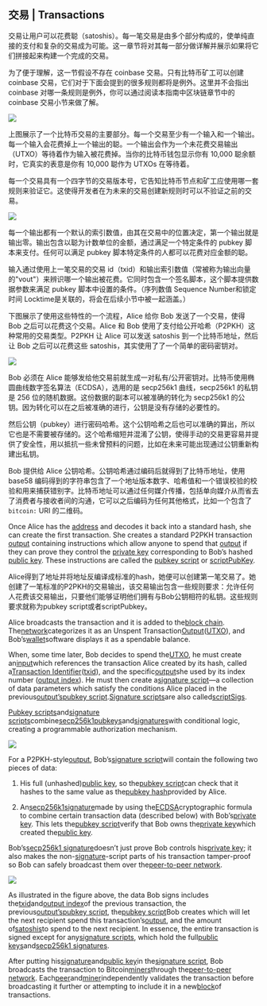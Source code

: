 ## 交易 \| Transactions

交易让用户可以花费聪（satoshis）。每一笔交易是由多个部分构成的，使单纯直接的支付和复杂的交易成为可能。这一章节将对其每一部分做详解并展示如果将它们拼接起来构建一个完成的交易。

为了便于理解，这一节假设不存在 coinbase 交易。只有比特币矿工可以创建 coinbase 交易，它们对于下面会提到的很多规则都将是例外。这里并不会指出 coinbase 对哪一条规则是例外，你可以通过阅读本指南中区块链章节中的 coinbase 交易小节来做了解。

![](./en-tx-overview.svg)

上图展示了一个比特币交易的主要部分。每一个交易至少有一个输入和一个输出。每一个输入会花费掉上一个输出的聪。一个输出会作为一个未花费交易输出（UTXO）等待着作为输入被花费掉。当你的比特币钱包显示你有 10,000 聪余额时，它真实的表意是你有 10,000 聪作为 UTXOs 在等待着。

每一个交易具有一个四字节的交易版本号，它告知比特币节点和矿工应使用哪一套规则来验证它。这使得开发者在为未来的交易创建新规则时可以不验证之前的交易。

![](./en-tx-overview-spending.svg)

每一个输出都有一个默认的索引数值，由其在交易中的位置决定，第一个输出就是输出零。输出包含以聪为计数单位的金额，通过满足一个特定条件的 pubkey 脚本来支付。任何可以满足 pubkey 脚本特定条件的人都可以花费对应金额的聪。

输入通过使用上一笔交易的交易 id（txid）和输出索引数值（常被称为输出向量的"vout"）来辨识哪一个输出被花费。它同时包含一个签名脚本，这个脚本提供数据参数来满足 pubkey 脚本中设置的条件。（序列数值 Sequence Number和锁定时间 Locktime是关联的，将会在后续小节中被一起涵盖。）

下图展示了使用这些特性的一个流程，Alice 给你 Bob 发送了一个交易，使得 Bob 之后可以花费这个交易。Alice 和 Bob 使用了支付给公开哈希（P2PKH）这种常用的交易类型。P2PKH 让 Alice 可以发送 satoshis 到一个比特币地址，然后让 Bob 之后可以花费这些 satoshis，其实使用了了一个简单的密码密钥对。

![](./en-creating-p2pkh-output.svg)

Bob 必须在 Alice 能够发给他交易前就生成一对私有/公开密钥对。比特币使用椭圆曲线数字签名算法（ECDSA），选用的是 secp256k1 曲线，secp256k1 的私钥是 256 位的随机数据。这份数据的副本可以被准确的转化为 secp256k1 的公钥。因为转化可以在之后被准确的进行，公钥是没有存储的必要性的。

然后公钥（pubkey）进行密码哈希。这个公钥哈希之后也可以准确的算出，所以它也是不需要被存储的。这个哈希缩短并混淆了公钥，使得手动的交易更容易并提供了安全性，用以抵抗一些未曾预料的问题，比如在未来可能出现通过公钥重新构建出私钥。

Bob 提供给 Alice 公钥哈希。公钥哈希通过编码后就得到了比特币地址，使用 base58 编码得到的字符串包含了一个地址版本数字、哈希值和一个错误校验的校验和用来捕获错别字。比特币地址可以通过任何媒介传播，包括单向媒介从而省去了消费者与接收者间的沟通，它可以之后编码为任何其他格式，比如一个包含了 `bitcoin:` URI 的二维码。

Once Alice has the [address](https://bitcoin.org/en/glossary/address) and decodes it back into a standard hash, she can create the first transaction. She creates a standard P2PKH transaction [output](https://bitcoin.org/en/glossary/output) containing instructions which allow anyone to spend that [output](https://bitcoin.org/en/glossary/output) if they can prove they control the [private key](https://bitcoin.org/en/glossary/private-key) corresponding to Bob’s hashed [public key](https://bitcoin.org/en/glossary/public-key). These instructions are called the [pubkey script](https://bitcoin.org/en/glossary/pubkey-script) or [scriptPubKey](https://bitcoin.org/en/glossary/pubkey-script).

Alice得到了地址并将地址反编译成标准的hash，她便可以创建第一笔交易了。她创建了一笔标准的P2PKH的交易输出，该交易输出包含一些规则要求：允许任何人花费该交易输出，只要他们能够证明他们拥有与Bob公钥相符的私钥。这些规则要求就称为pubkey script或者scriptPubkey。

Alice broadcasts the transaction and it is added to the[block chain](https://bitcoin.org/en/glossary/block-chain). The[network](https://bitcoin.org/en/developer-guide#term-network)categorizes it as an Unspent Transaction[Output](https://bitcoin.org/en/glossary/output)\([UTXO](https://bitcoin.org/en/glossary/unspent-transaction-output)\), and Bob’s[wallet](https://bitcoin.org/en/glossary/wallet)software displays it as a spendable balance.

When, some time later, Bob decides to spend the[UTXO](https://bitcoin.org/en/glossary/unspent-transaction-output), he must create an[input](https://bitcoin.org/en/glossary/input)which references the transaction Alice created by its hash, called a[Transaction Identifier](https://bitcoin.org/en/glossary/txid)\([txid](https://bitcoin.org/en/glossary/txid)\), and the specific[output](https://bitcoin.org/en/glossary/output)she used by its index number \([output index](https://bitcoin.org/en/developer-guide#term-output-index)\). He must then create a[signature script](https://bitcoin.org/en/glossary/signature-script)—a collection of data parameters which satisfy the conditions Alice placed in the previous[output’s](https://bitcoin.org/en/glossary/output)[pubkey script](https://bitcoin.org/en/glossary/pubkey-script).[Signature scripts](https://bitcoin.org/en/glossary/signature-script)are also called[scriptSigs](https://bitcoin.org/en/glossary/signature-script).

[Pubkey scripts](https://bitcoin.org/en/glossary/pubkey-script)and[signature scripts](https://bitcoin.org/en/glossary/signature-script)combine[secp256k1](http://www.secg.org/sec2-v2.pdf)[pubkeys](https://bitcoin.org/en/glossary/public-key)and[signatures](https://bitcoin.org/en/glossary/signature)with conditional logic, creating a programmable authorization mechanism.

![](https://bitcoin.org/img/dev/en-unlocking-p2pkh-output.svg)

For a P2PKH-style[output](https://bitcoin.org/en/glossary/output), Bob’s[signature script](https://bitcoin.org/en/glossary/signature-script)will contain the following two pieces of data:

1. His full \(unhashed\)[public key](https://bitcoin.org/en/glossary/public-key), so the[pubkey script](https://bitcoin.org/en/glossary/pubkey-script)can check that it hashes to the same value as the[pubkey hash](https://bitcoin.org/en/glossary/p2pkh-address)provided by Alice.

2. An[secp256k1](http://www.secg.org/sec2-v2.pdf)[signature](https://bitcoin.org/en/glossary/signature)made by using the[ECDSA](https://en.wikipedia.org/wiki/Elliptic_Curve_DSA)cryptographic formula to combine certain transaction data \(described below\) with Bob’s[private key](https://bitcoin.org/en/glossary/private-key). This lets the[pubkey script](https://bitcoin.org/en/glossary/pubkey-script)verify that Bob owns the[private key](https://bitcoin.org/en/glossary/private-key)which created the[public key](https://bitcoin.org/en/glossary/public-key).

Bob’s[secp256k1 signature](https://bitcoin.org/en/glossary/signature)doesn’t just prove Bob controls his[private key](https://bitcoin.org/en/glossary/private-key); it also makes the non-[signature](https://bitcoin.org/en/glossary/signature)-script parts of his transaction tamper-proof so Bob can safely broadcast them over the[peer-to-peer network](https://bitcoin.org/en/developer-guide#term-network).

![](https://bitcoin.org/img/dev/en-signing-output-to-spend.svg)

As illustrated in the figure above, the data Bob signs includes the[txid](https://bitcoin.org/en/glossary/txid)and[output index](https://bitcoin.org/en/developer-guide#term-output-index)of the previous transaction, the previous[output’s](https://bitcoin.org/en/glossary/output)[pubkey script](https://bitcoin.org/en/glossary/pubkey-script), the[pubkey script](https://bitcoin.org/en/glossary/pubkey-script)Bob creates which will let the next recipient spend this transaction’s[output](https://bitcoin.org/en/glossary/output), and the amount of[satoshis](https://bitcoin.org/en/glossary/denominations)to spend to the next recipient. In essence, the entire transaction is signed except for any[signature scripts](https://bitcoin.org/en/glossary/signature-script), which hold the full[public keys](https://bitcoin.org/en/glossary/public-key)and[secp256k1 signatures](https://bitcoin.org/en/glossary/signature).

After putting his[signature](https://bitcoin.org/en/glossary/signature)and[public key](https://bitcoin.org/en/glossary/public-key)in the[signature script](https://bitcoin.org/en/glossary/signature-script), Bob broadcasts the transaction to Bitcoin[miners](https://bitcoin.org/en/glossary/mining)through the[peer-to-peer network](https://bitcoin.org/en/developer-guide#term-network). Each[peer](https://bitcoin.org/en/glossary/node)and[miner](https://bitcoin.org/en/glossary/mining)independently validates the transaction before broadcasting it further or attempting to include it in a new[block](https://bitcoin.org/en/glossary/block)of transactions.

